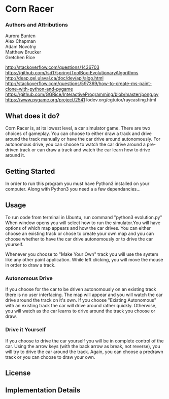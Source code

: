 # Corn Racer
### Authors and Attributions
Aurora Bunten  
Alex Chapman  
Adam Novotny  
Matthew Brucker  
Gretchen Rice  
  
http://stackoverflow.com/questions/1436703
https://github.com//sd17spring/ToolBox-EvolutionaryAlgorithms
http://deap.gel.ulaval.ca/doc/dev/api/algo.html  
http://stackoverflow.com/questions/597369/how-to-create-ms-paint-clone-with-python-and-pygame
https://github.com/GGRice/InteractiveProgramming/blob/master/pong.py
https://www.pygame.org/project/2541
lodev.org/cgtutor/raycasting.html


## What does it do?
Corn Racer is, at its lowest level, a car simulator game. There are two choices of gameplay. You can choose to either draw a track and drive around the track manually or have the car drive around autonomously. For autonomous drive, you can choose to watch the car drive around a pre-driven track or can draw a track and watch the car learn how to drive around it.

## Getting Started
In order to run this program you must have Python3 installed on your computer. Along with Python3 you need a a few dependancies...


## Usage
To run code from terminal in Ubuntu, run command "python3 evolution.py"  
When window opens you will select how to run the simulator.You will have options of which map appears and how the car drives. You can either choose an existing track or chose to create your own map and you can choose whether to have the car drive autonomously or to drive the car yourself.  

Whenever you choose to "Make Your Own" track you will use the system like any other paint application. While left clicking, you will move the mouse in order to draw a track. 

### Autonomous Drive
If you choose for the car to be driven autonomously on an existing track there is no user interfacing. The map will appear and you will watch the car drive around the track on it's own. If you choose "Existing Autonomous" with an existing track the car will drive around rather quickly. Otherwise, you will watch as the car learns to drive around the track you choose or draw. 

### Drive it Yourself
If you choose to drive the car yourself you will be in complete control of the car. Using the arrow keys (with the back arrow as break, not reverse), you will try to drive the car around the track. Again, you can choose a predrawn track or you can choose to draw your own.

## License

## Implementation Details
